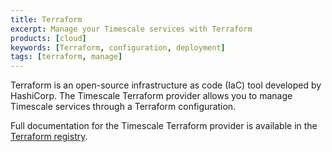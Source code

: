 ```yaml
---
title: Terraform
excerpt: Manage your Timescale services with Terraform
products: [cloud]
keywords: [Terraform, configuration, deployment]
tags: [terraform, manage]
---
```


Terraform is an open-source infrastructure as code (IaC) tool developed by
HashiCorp. The Timescale Terraform provider allows you to manage Timescale
services through a Terraform configuration.

Full documentation for the Timescale Terraform provider is available in
the [Terraform registry][terraform-registry].

[terraform-registry]: https://registry.terraform.io/providers/timescale/timescale/latest/docs